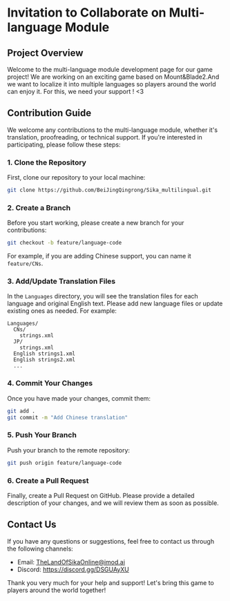 # Invitation to Collaborate on Multi-language Module

## Project Overview

Welcome to the multi-language module development page for our game project! We are working on an exciting game based on Mount&Blade2.And we want to localize it into multiple languages so players around the world can enjoy it. For this, we need your support ! <3

## Contribution Guide

We welcome any contributions to the multi-language module, whether it's translation, proofreading, or technical support. If you're interested in participating, please follow these steps:

### 1. Clone the Repository

First, clone our repository to your local machine:

```sh
git clone https://github.com/BeiJingQingrong/Sika_multilingual.git
```

### 2. Create a Branch

Before you start working, please create a new branch for your contributions:

```sh
git checkout -b feature/language-code
```

For example, if you are adding Chinese support, you can name it `feature/CNs`.

### 3. Add/Update Translation Files

In the `Languages` directory, you will see the translation files for each language and original English text. Please add new language files or update existing ones as needed. For example:

```plaintext
Languages/ 
  CNs/
    strings.xml
  JP/
    strings.xml
  English strings1.xml
  English strings2.xml
  ...
```


### 4. Commit Your Changes

Once you have made your changes, commit them:

```sh
git add .
git commit -m "Add Chinese translation"
```

### 5. Push Your Branch

Push your branch to the remote repository:

```sh
git push origin feature/language-code
```

### 6. Create a Pull Request

Finally, create a Pull Request on GitHub. Please provide a detailed description of your changes, and we will review them as soon as possible.

## Contact Us

If you have any questions or suggestions, feel free to contact us through the following channels:

- Email: TheLandOfSikaOnline@imod.ai
- Discord: https://discord.gg/DSGUAyXU

Thank you very much for your help and support! Let's bring this game to players around the world together!


